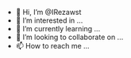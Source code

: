 - 👋 Hi, I’m @IRezawst
- 👀 I’m interested in ...
- 🌱 I’m currently learning ...
- 💞️ I’m looking to collaborate on ...
- 📫 How to reach me ...

<!---
IRezawst/IRezawst is a ✨ special ✨ repository because its `README.md` (this file) appears on your GitHub profile.
You can click the Preview link to take a look at your changes.
--->
